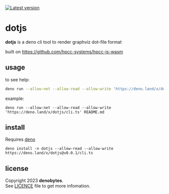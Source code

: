 
[![Latest version](https://deno.land/badge/dotjs/version)](https://deno.land/x/dotjs)

# dotjs

**dotjs** is a deno cli tool to render graphviz dot-file format

built on https://github.com/hpcc-systems/hpcc-js-wasm

## usage

to see help:

```sh
deno run --allow-net --allow-read --allow-write 'https://deno.land/x/dotjs/cli.ts' --help
```

example:

```
deno run --allow-net --allow-read --allow-write 'https://deno.land/x/dotjs/cli.ts' README.md
```

## install

Requires [deno](https://deno.land/manual@v1.33.2/getting_started/installation)

```
deno install -n dotjs --allow-read --allow-write https://deno.land/x/dotjs@v0.0.1/cli.ts
```

## license

Copyright 2023 **denobytes**.\
See [LICENCE](LICENSE) file to get more infomation.

